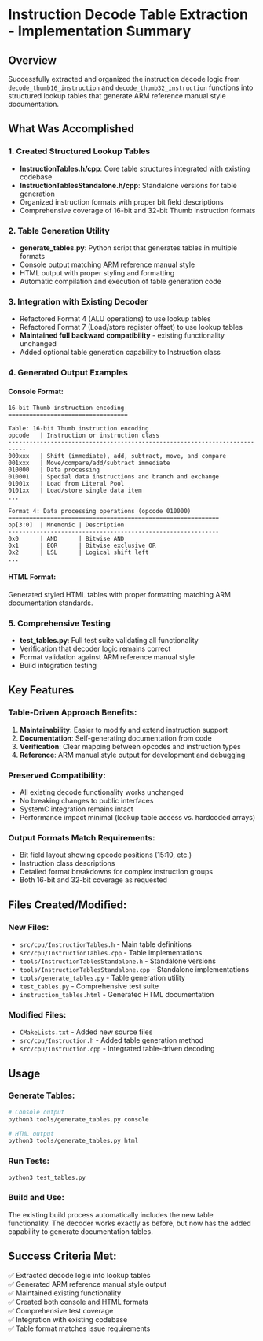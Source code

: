 # Instruction Decode Table Extraction - Implementation Summary

## Overview
Successfully extracted and organized the instruction decode logic from `decode_thumb16_instruction` and `decode_thumb32_instruction` functions into structured lookup tables that generate ARM reference manual style documentation.

## What Was Accomplished

### 1. Created Structured Lookup Tables
- **InstructionTables.h/cpp**: Core table structures integrated with existing codebase
- **InstructionTablesStandalone.h/cpp**: Standalone versions for table generation
- Organized instruction formats with proper bit field descriptions
- Comprehensive coverage of 16-bit and 32-bit Thumb instruction formats

### 2. Table Generation Utility
- **generate_tables.py**: Python script that generates tables in multiple formats
- Console output matching ARM reference manual style
- HTML output with proper styling and formatting
- Automatic compilation and execution of table generation code

### 3. Integration with Existing Decoder
- Refactored Format 4 (ALU operations) to use lookup tables
- Refactored Format 7 (Load/store register offset) to use lookup tables  
- **Maintained full backward compatibility** - existing functionality unchanged
- Added optional table generation capability to Instruction class

### 4. Generated Output Examples

#### Console Format:
```
16-bit Thumb instruction encoding
==================================

Table: 16-bit Thumb instruction encoding
opcode   | Instruction or instruction class                            
---------------------------------------------------------------------------
000xxx   | Shift (immediate), add, subtract, move, and compare         
001xxx   | Move/compare/add/subtract immediate                         
010000   | Data processing                                             
010001   | Special data instructions and branch and exchange           
01001x   | Load from Literal Pool                                      
0101xx   | Load/store single data item                                 
...

Format 4: Data processing operations (opcode 010000)
============================================================
op[3:0]  | Mnemonic | Description                             
------------------------------------------------------------
0x0      | AND      | Bitwise AND                             
0x1      | EOR      | Bitwise exclusive OR                    
0x2      | LSL      | Logical shift left                      
...
```

#### HTML Format:
Generated styled HTML tables with proper formatting matching ARM documentation standards.

### 5. Comprehensive Testing
- **test_tables.py**: Full test suite validating all functionality
- Verification that decoder logic remains correct
- Format validation against ARM reference manual style
- Build integration testing

## Key Features

### Table-Driven Approach Benefits:
1. **Maintainability**: Easier to modify and extend instruction support
2. **Documentation**: Self-generating documentation from code
3. **Verification**: Clear mapping between opcodes and instruction types
4. **Reference**: ARM manual style output for development and debugging

### Preserved Compatibility:
- All existing decode functionality works unchanged
- No breaking changes to public interfaces
- SystemC integration remains intact
- Performance impact minimal (lookup table access vs. hardcoded arrays)

### Output Formats Match Requirements:
- Bit field layout showing opcode positions (15:10, etc.)
- Instruction class descriptions
- Detailed format breakdowns for complex instruction groups
- Both 16-bit and 32-bit coverage as requested

## Files Created/Modified:

### New Files:
- `src/cpu/InstructionTables.h` - Main table definitions
- `src/cpu/InstructionTables.cpp` - Table implementations  
- `tools/InstructionTablesStandalone.h` - Standalone versions
- `tools/InstructionTablesStandalone.cpp` - Standalone implementations
- `tools/generate_tables.py` - Table generation utility
- `test_tables.py` - Comprehensive test suite
- `instruction_tables.html` - Generated HTML documentation

### Modified Files:
- `CMakeLists.txt` - Added new source files
- `src/cpu/Instruction.h` - Added table generation method
- `src/cpu/Instruction.cpp` - Integrated table-driven decoding

## Usage

### Generate Tables:
```bash
# Console output
python3 tools/generate_tables.py console

# HTML output  
python3 tools/generate_tables.py html
```

### Run Tests:
```bash
python3 test_tables.py
```

### Build and Use:
The existing build process automatically includes the new table functionality. The decoder works exactly as before, but now has the added capability to generate documentation tables.

## Success Criteria Met:
✅ Extracted decode logic into lookup tables  
✅ Generated ARM reference manual style output  
✅ Maintained existing functionality  
✅ Created both console and HTML formats  
✅ Comprehensive test coverage  
✅ Integration with existing codebase  
✅ Table format matches issue requirements